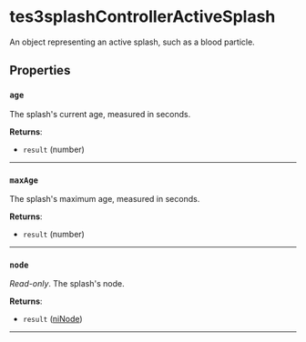# tes3splashControllerActiveSplash
<div class="search_terms" style="display: none">tes3splashcontrolleractivesplash, splashcontrolleractivesplash</div>

<!---
	This file is autogenerated. Do not edit this file manually. Your changes will be ignored.
	More information: https://github.com/MWSE/MWSE/tree/master/docs
-->

An object representing an active splash, such as a blood particle.

## Properties

### `age`
<div class="search_terms" style="display: none">age</div>

The splash's current age, measured in seconds.

**Returns**:

* `result` (number)

***

### `maxAge`
<div class="search_terms" style="display: none">maxage</div>

The splash's maximum age, measured in seconds.

**Returns**:

* `result` (number)

***

### `node`
<div class="search_terms" style="display: none">node</div>

*Read-only*. The splash's node.

**Returns**:

* `result` ([niNode](../../types/niNode))

***


